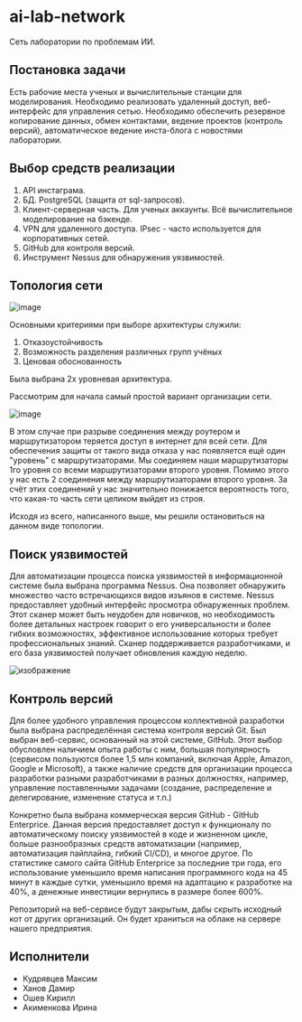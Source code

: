 # ai-lab-network
Сеть лаборатории по проблемам ИИ.

## Постановка задачи

Есть рабочие места ученых и вычислительные станции для моделирования. Необходимо реализовать удаленный доступ, веб-интерфейс для управления сетью. Необходимо обеспечить резервное копирование данных, обмен контактами, ведение проектов (контроль версий), автоматическое ведение инста-блога с новостями лаборатории.

## Выбор средств реализации
1) API инстаграма.
2) БД. PostgreSQL (защита от sql-запросов).
3) Клиент-серверная часть. Для ученых аккаунты. Всё вычислительное моделирование на бэкенде.
4) VPN для удаленного доступа. IPsec - часто используется для корпоративных сетей.
5) GitHub для контроля версий.
6) Инструмент Nessus для обнаружения уязвимостей.

## Топология сети
![image](https://user-images.githubusercontent.com/46625865/116261950-92355f80-a791-11eb-9ad0-3390c43328b9.png)

Основными критериями при выборе архитектуры служили: 
1. Отказоустойчивость
2. Возможность разделения различных групп учёных
3. Ценовая обоснованность

Была выбрана 2х уровневая архитектура.

Рассмотрим для начала самый простой вариант организации сети.

![image](https://user-images.githubusercontent.com/46625865/116267984-50f37e80-a796-11eb-9935-ad4c3d326612.png)

В этом случае при разрыве соединения между роутером и маршрутизатором теряется доступ в интернет для всей сети. Для обеспечения защиты от такого вида отказа у нас появляется ещё один "уровень" с маршрутизаторами. Мы соединяем наши маршрутизаторы 1го уровня со всеми маршрутизаторами второго уровня. Помимо этого у нас есть 2 соединения между маршрутизаторами второго уровня. За счёт этих соединений у нас значительно понижается вероятность того, что какая-то часть сети целиком выйдет из строя.

Исходя из всего, написанного выше, мы решили остановиться на данном виде топологии.

## Поиск уязвимостей

Для автоматизации процесса поиска уязвимостей в информационной системе была выбрана программа Nessus.
Она позволяет обнаружить множество часто встречающихся видов изъянов в системе.
Nessus предоставляет удобный интерфейс просмотра обнаруженных проблем.
Этот сканер может быть неудобен для новичков, но необходимость более детальных настроек говорит о его универсальности и более гибких возможностях, эффективное использование которых требует профессиональных знаний.
Сканер поддерживается разработчиками, и его база уязвимостей получает обновления каждую неделю.

![изображение](https://user-images.githubusercontent.com/39821724/116273611-5606fc80-a79b-11eb-8db9-ea536c9b70a6.png)


## Контроль версий

Для более удобного управления процессом коллективной разработки была выбрана распределённая система контроля версий Git. Был выбран веб-сервис, основанный на этой системе, GitHub. Этот выбор обусловлен
наличием опыта работы с ним,
большая популярность (сервисом пользуются более 1,5 млн компаний, включая Apple, Amazon, Google и Microsoft),
а также наличие средств для организации процесса разработки разными разработчиками в разных должностях, например, управление поставленными задачами (создание, распределение и делегирование, изменение статуса и т.п.)

Конкретно была выбрана коммерческая версия GitHub - GitHub Enterprice. Данная версия предоставляет доступ к функционалу по автоматическому поиску уязвимостей в коде и жизненном цикле, больше разнообразных средств автоматизации (например, автоматизация пайплайна, гибкий CI/CD), и многое другое.
По статистике самого сайта GitHub Enterprice за последние три года, его использование уменьшило время написания программного кода на 45 минут в каждые сутки, уменьшило время на адаптацию к разработке на 40%, а денежные инвестиции вернулись в размере более 600%.

Репозиторий на веб-сервисе будут закрытым, дабы скрыть исходный кот от других организаций.
Он будет храниться на облаке на сервере нашего предприятия.

## Исполнители

* Кудрявцев Максим
* Ханов Дамир
* Ошев Кирилл
* Акименкова Ирина

